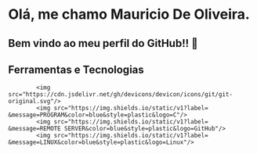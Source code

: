 # Olá, me chamo Mauricio De Oliveira. 
## Bem vindo ao meu perfil do GitHub!! 👋

            
            

            
  <h2 align="left">
  Ferramentas e Tecnologias
</h1> 


<p align="left">
            
            <img src="https://cdn.jsdelivr.net/gh/devicons/devicon/icons/git/git-original.svg"/>
            <img src="https://img.shields.io/static/v1?label= &message=PROGRAM&color=blue&style=plastic&logo=C"/>
            <img src="https://img.shields.io/static/v1?label= &message=REMOTE SERVER&color=blue&style=plastic&logo=GitHub"/>
            <img src="https://img.shields.io/static/v1?label= &message=LINUX&color=blue&style=plastic&logo=Linux"/>
                 
          
 </p> 
 <br>
<h2>        
          
          

<!--
**OliverM1981/OliverM1981** is a ✨ _special_ ✨ repository because its `README.md` (this file) appears on your GitHub profile.

Here are some ideas to get you started:

- 🔭 I’m currently working on ...
- 🌱 I’m currently learning ...
- 👯 I’m looking to collaborate on ...
- 🤔 I’m looking for help with ...
- 💬 Ask me about ...
- 📫 How to reach me: ...
- 😄 Pronouns: ...
- ⚡ Fun fact: ...
-->
